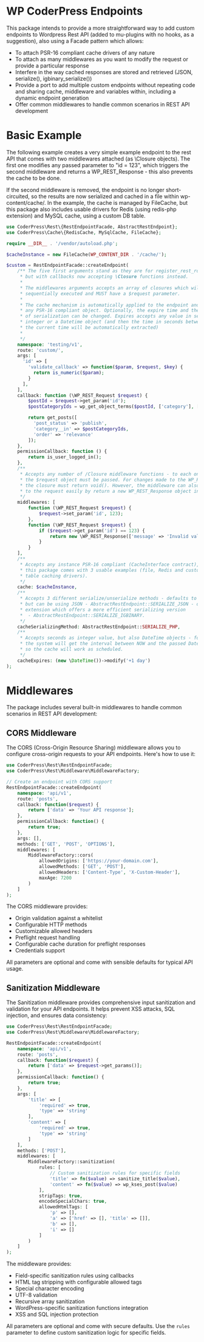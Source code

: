 # WP CoderPress Endpoints

This package intends to provide a more straightforward way to add custom endpoints to Wordpress Rest API (added to mu-plugins with no hooks, as a suggestion), also using a Facade pattern which allows:
* To attach PSR-16 compliant cache drivers of any nature
* To attach as many middlewares as you want to modify the request or provide a particular response
* Interfere in the way cached responses are stored and retrieved (JSON, serialize(), igbinary_serialize())
* Provide a port to add multiple custom endpoints without repeating code and sharing cache, middleware and variables within, including a dynamic endpoint generation
* Offer common middlewares to handle common scenarios in REST API development

# Basic Example

The following example creates a very simple example endpoint to the rest API that comes with two middlewares attached (as \Closure objects). The first one modifies any passed parameter to "id = 123", which triggers the second middleware and returns a WP_REST_Response - this also prevents the cache to be done.

If the second middleware is removed, the endpoint is no longer short-circuited, so the results are now serialized and cached in a file within wp-content/cache/. In the example, the cache is managed by FileCache, but this package also includes usable drivers for Redis (using redis-php extension) and MySQL cache, using a custom DB table.

```php
use CoderPress\Rest\{RestEndpointFacade, AbstractRestEndpoint};
use CoderPress\Cache\{RedisCache, MySqlCache, FileCache};

require __DIR__ . '/vendor/autoload.php';

$cacheInstance = new FileCache(WP_CONTENT_DIR . '/cache/');

$custom = RestEndpointFacade::createEndpoint(
    /** The five first arguments stand as they are for register_rest_route()
     * but with callbacks now accepting \Closure functions instead.
     * 
     * The middlewares arguments accepts an array of closures which will be
     * sequentially executed and MUST have a $request parameter.
     * 
     * The cache mechanism is automatically applied to the endpoint and accepts
     * any PSR-16 compliant object. Optionally, the expire time and the type
     * of serialization can be changed. Expires accepts any value in seconds as
     * integer or a Datetime object (and then the time in seconds between that and
     * the current time will be automatically extracted)
     * 
     */
    namespace: 'testing/v1', 
    route: 'custom/',
    args: [
      'id' => [
        'validate_callback' => function($param, $request, $key) {
          return is_numeric($param);
        }
      ],
    ],
    callback: function (\WP_REST_Request $request) {
        $postId = $request->get_param('id');
        $postCategoryIds = wp_get_object_terms($postId, ['category'], ['fields' => 'ids']);

        return get_posts([
          'post_status' => 'publish',
          'category__in' => $postCategoryIds,
          'order' => 'relevance'
        ]);
    },
    permissionCallback: function () {
        return is_user_logged_in();
    },
    /**
     * Accepts any number of /Closure middleware functions - to each one of them,
     * the $request object must be passed. For changes made to the WP_REST_Request object,
     * the closure must return void(). However, the middleware can also return a response
     * to the request easily by return a new WP_REST_Response object instead. 
     */
    middlewares: [
        function (\WP_REST_Request $request) {
            $request->set_param('id', 123);
        },
        function (\WP_REST_Request $request) {
            if ($request->get_param('id') == 123) {
                return new \WP_REST_Response(['message' => 'Invalid value'], 201);
            }
        }
    ],
    /**
     * Accepts any instance PSR-16 compliant (CacheInterface contract),
     * this package comes with 3 usable examples (file, Redis and custom MySQL
     * table caching drivers). 
     */
    cache: $cacheInstance,
    /**
     * Accepts 3 different serialize/unserialize methods - defaults to serialize(),
     * but can be using JSON - AbstractRestEndpoint::SERIALIZE_JSON - or igbinary PHP 
     * extension which offers a more efficient serializing version
     *  - AbstractRestEndpoint::SERIALIZE_IGBINARY. 
     */
    cacheSerializingMethod: AbstractRestEndpoint::SERIALIZE_PHP,
    /**
     * Accepts seconds as integer value, but also DateTime objects - for the latter,
     * the system will get the interval between NOW and the passed DateTime object time,
     * so the cache will work as scheduled.
     */
    cacheExpires: (new \DateTime())->modify('+1 day')
);
```

# Middlewares

The package includes several built-in middlewares to handle common scenarios in REST API development:

## CORS Middleware

The CORS (Cross-Origin Resource Sharing) middleware allows you to configure cross-origin requests to your API endpoints. Here's how to use it:

```php
use CoderPress\Rest\RestEndpointFacade;
use CoderPress\Rest\Middleware\MiddlewareFactory;

// Create an endpoint with CORS support
RestEndpointFacade::createEndpoint(
    namespace: 'api/v1',
    route: 'posts',
    callback: function($request) {
        return ['data' => 'Your API response'];
    },
    permissionCallback: function() {
        return true;
    },
    args: [],
    methods: ['GET', 'POST', 'OPTIONS'],
    middlewares: [
        MiddlewareFactory::cors(
            allowedOrigins: ['https://your-domain.com'],
            allowedMethods: ['GET', 'POST'],
            allowedHeaders: ['Content-Type', 'X-Custom-Header'],
            maxAge: 7200
        )
    ]
);
```

The CORS middleware provides:
- Origin validation against a whitelist
- Configurable HTTP methods
- Customizable allowed headers
- Preflight request handling
- Configurable cache duration for preflight responses
- Credentials support

All parameters are optional and come with sensible defaults for typical API usage.

## Sanitization Middleware

The Sanitization middleware provides comprehensive input sanitization and validation for your API endpoints. It helps prevent XSS attacks, SQL injection, and ensures data consistency:

```php
use CoderPress\Rest\RestEndpointFacade;
use CoderPress\Rest\Middleware\MiddlewareFactory;

RestEndpointFacade::createEndpoint(
    namespace: 'api/v1',
    route: 'posts',
    callback: function($request) {
        return ['data' => $request->get_params()];
    },
    permissionCallback: function() {
        return true;
    },
    args: [
        'title' => [
            'required' => true,
            'type' => 'string'
        ],
        'content' => [
            'required' => true,
            'type' => 'string'
        ]
    ],
    methods: ['POST'],
    middlewares: [
        MiddlewareFactory::sanitization(
            rules: [
                // Custom sanitization rules for specific fields
                'title' => fn($value) => sanitize_title($value),
                'content' => fn($value) => wp_kses_post($value)
            ],
            stripTags: true,
            encodeSpecialChars: true,
            allowedHtmlTags: [
                'p' => [],
                'a' => ['href' => [], 'title' => []],
                'b' => [],
                'i' => []
            ]
        )
    ]
);
```

The middleware provides:
- Field-specific sanitization rules using callbacks
- HTML tag stripping with configurable allowed tags
- Special character encoding
- UTF-8 validation
- Recursive array sanitization
- WordPress-specific sanitization functions integration
- XSS and SQL injection protection

All parameters are optional and come with secure defaults. Use the `rules` parameter to define custom sanitization logic for specific fields.
